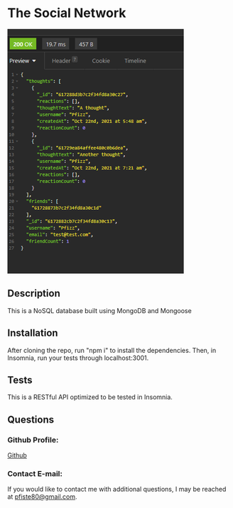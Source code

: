  # The Social Network

![image](https://github.com/Pfizzz/social-network/blob/870b6362b9cee4a17d477dc1b2817422435fd985/images/ss1.png)

## Description
This is a NoSQL database built using MongoDB and Mongoose

## Installation
After cloning the repo, run "npm i" to install the dependencies. Then, in Insomnia, run your tests through localhost:3001. 

## Tests
This is a RESTful API optimized to be tested in Insomnia.


## Questions
### Github Profile: 
[Github](https://github.com/pfizzz/)
### Contact E-mail: 
If you would like to contact me with additional questions, I may be reached at pfiste80@gmail.com.
